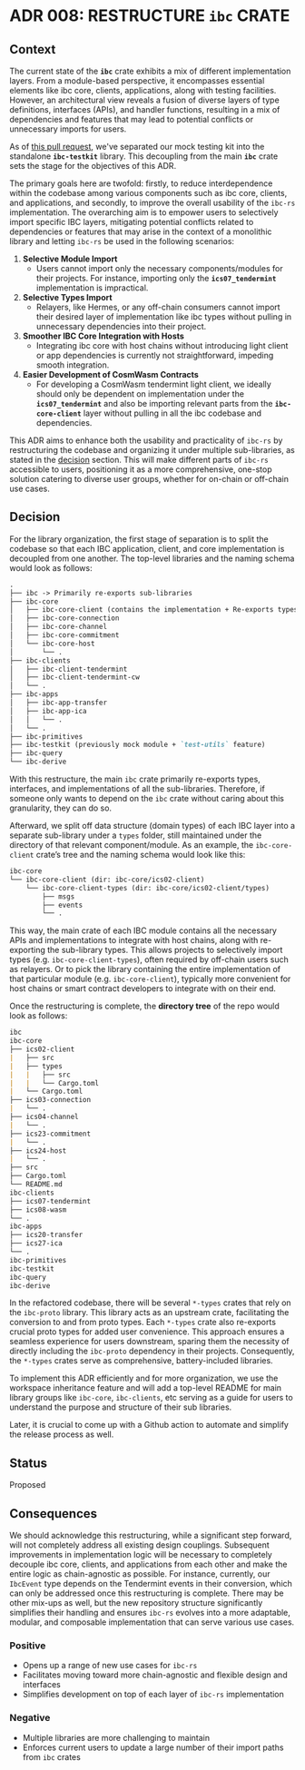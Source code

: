 # ADR 008: RESTRUCTURE `ibc` CRATE

## Context

The current state of the **`ibc`** crate exhibits a mix of different
implementation layers. From a module-based perspective, it encompasses essential
elements like ibc core, clients, applications, along with testing facilities.
However, an architectural view reveals a fusion of diverse layers of type
definitions, interfaces (APIs), and handler functions, resulting in a mix of
dependencies and features that may lead to potential conflicts or unnecessary
imports for users.

As of [this pull request](https://github.com/cosmos/ibc-rs/pull/954), we've
separated our mock testing kit into the standalone **`ibc-testkit`** library.
This decoupling from the main **`ibc`** crate sets the stage for the objectives
of this ADR.

The primary goals here are twofold: firstly, to reduce interdependence within
the codebase among various components such as ibc core, clients, and
applications, and secondly, to improve the overall usability of the `ibc-rs`
implementation. The overarching aim is to empower users to selectively import
specific IBC layers, mitigating potential conflicts related to dependencies or
features that may arise in the context of a monolithic library and letting
`ibc-rs` be used in the following scenarios:

1. **Selective Module Import**
    - Users cannot import only the necessary components/modules for their
      projects. For instance, importing only the **`ics07_tendermint`**
      implementation is impractical.
2. **Selective Types Import**
    - Relayers, like Hermes, or any off-chain consumers cannot import their
      desired layer of implementation like ibc types without pulling in
      unnecessary dependencies into their project.
3. **Smoother IBC Core Integration with Hosts**
    - Integrating ibc core with host chains without introducing light client or
      app dependencies is currently not straightforward, impeding smooth
      integration.
4. **Easier Development of CosmWasm Contracts**
    - For developing a CosmWasm tendermint light client, we ideally should only
      be dependent on implementation under the **`ics07_tendermint`** and also
      be importing relevant parts from the **`ibc-core-client`** layer without
      pulling in all the ibc codebase and dependencies.

This ADR aims to enhance both the usability and practicality of `ibc-rs` by
restructuring the codebase and organizing it under multiple sub-libraries, as
stated in the [decision](#decision) section. This will make different parts of
`ibc-rs` accessible to users, positioning it as a more comprehensive, one-stop
solution catering to diverse user groups, whether for on-chain or off-chain use
cases.

## Decision

For the library organization, the first stage of separation is to split the
codebase so that each IBC application, client, and core implementation is
decoupled from one another. The top-level libraries and the naming schema would
look as follows:

```markdown
.
├── ibc -> Primarily re-exports sub-libraries
├── ibc-core 
│   ├── ibc-core-client (contains the implementation + Re-exports types)
│   ├── ibc-core-connection
│   ├── ibc-core-channel
│   ├── ibc-core-commitment
│   └── ibc-core-host
│       └── .
├── ibc-clients
│   ├── ibc-client-tendermint
│   ├── ibc-client-tendermint-cw
│   └── .
├── ibc-apps
│   ├── ibc-app-transfer
│   ├── ibc-app-ica
│   │   └── .
│   └── .
├── ibc-primitives
├── ibc-testkit (previously mock module + `test-utils` feature)
├── ibc-query
└── ibc-derive
```

With this restructure, the main `ibc` crate primarily re-exports types,
interfaces, and implementations of all the sub-libraries. Therefore, if someone
only wants to depend on the `ibc` crate without caring about this granularity,
they can do so.

Afterward, we split off data structure (domain types) of each IBC layer into a
separate sub-library under a `types` folder, still maintained under the
directory of that relevant component/module. As an example, the
`ibc-core-client` crate’s tree and the naming schema would look like this:

```markdown
ibc-core
└── ibc-core-client (dir: ibc-core/ics02-client)
    └── ibc-core-client-types (dir: ibc-core/ics02-client/types)
        ├── msgs
        ├── events
        └── .
```

This way, the main crate of each IBC module contains all the necessary APIs and
implementations to integrate with host chains, along with re-exporting the
sub-library types. This allows projects to selectively import types (e.g.
`ibc-core-client-types`), often required by off-chain users such as relayers. Or
to pick the library containing the entire implementation of that particular
module (e.g. `ibc-core-client`), typically more convenient for host chains or
smart contract developers to integrate with on their end.

Once the restructuring is complete, the **directory tree** of the repo would
look as follows:

```markdown
ibc
ibc-core
├── ics02-client
|   ├── src
|   ├── types
|   |   ├── src
|   |   └── Cargo.toml
|   └── Cargo.toml
├── ics03-connection
|   └── .
├── ics04-channel
|   └── .
├── ics23-commitment
|   └── .
├── ics24-host
|   └── .
├── src
├── Cargo.toml
└── README.md
ibc-clients
├── ics07-tendermint
├── ics08-wasm
└── .
ibc-apps
├── ics20-transfer
├── ics27-ica
└── .
ibc-primitives
ibc-testkit
ibc-query
ibc-derive
```

In the refactored codebase, there will be several `*-types` crates that rely on
the `ibc-proto` library. This library acts as an upstream crate, facilitating
the conversion to and from proto types. Each `*-types` crate also re-exports
crucial proto types for added user convenience. This approach ensures a seamless
experience for users downstream, sparing them the necessity of directly
including the `ibc-proto` dependency in their projects. Consequently, the
`*-types` crates serve as comprehensive, battery-included libraries.

To implement this ADR efficiently and for more organization, we use the
workspace inheritance feature and will add a top-level README for main library
groups like `ibc-core`, `ibc-clients`, etc serving as a guide for users to
understand the purpose and structure of their sub libraries.

Later, it is crucial to come up with a Github action to automate and simplify
the release process as well.

## **Status**

Proposed

## **Consequences**

We should acknowledge this restructuring, while a significant step forward, will
not completely address all existing design couplings. Subsequent improvements in
implementation logic will be necessary to completely decouple ibc core, clients,
and applications from each other and make the entire logic as chain-agnostic as
possible. For instance, currently, our `IbcEvent` type depends on the Tendermint
events in their conversion, which can only be addressed once this restructuring
is complete. There may be other mix-ups as well, but the new repository
structure significantly simplifies their handling and ensures `ibc-rs` evolves
into a more adaptable, modular, and composable implementation that can serve
various use cases.

### **Positive**

- Opens up a range of new use cases for `ibc-rs`
- Facilitates moving toward more chain-agnostic and flexible design and interfaces
- Simplifies development on top of each layer of `ibc-rs` implementation

### **Negative**

- Multiple libraries are more challenging to maintain
- Enforces current users to update a large number of their import paths from
  `ibc` crates
